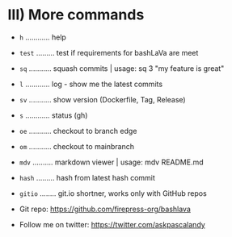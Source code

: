 # III) More commands

- `h` ............ help
- `test` ......... test if requirements for bashLaVa are meet
- `sq` ........... squash commits | usage: sq 3 "my feature is great"
- `l` ............ log - show me the latest commits
- `sv` ........... show version (Dockerfile, Tag, Release)
- `s` ............ status (gh)
- `oe` ........... checkout to branch edge
- `om` ........... checkout to mainbranch
- `mdv` .......... markdown viewer | usage: mdv README.md
- `hash` ......... hash from latest hash commit
- `gitio` ........ git.io shortner, works only with GitHub repos

- Git repo: https://github.com/firepress-org/bashlava
- Follow me on twitter: https://twitter.com/askpascalandy
